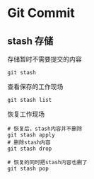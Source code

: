 # Git Commit

## stash 存储

存储暂时不需要提交的内容

```shell
git stash
```

查看保存的工作现场

```shell
git stash list
```

恢复工作现场

```shell
# 恢复后，stash内容并不删除
git stash apply
# 删除stash内容
git stash drop

# 恢复的同时把stash内容也删了
git stash pop
```